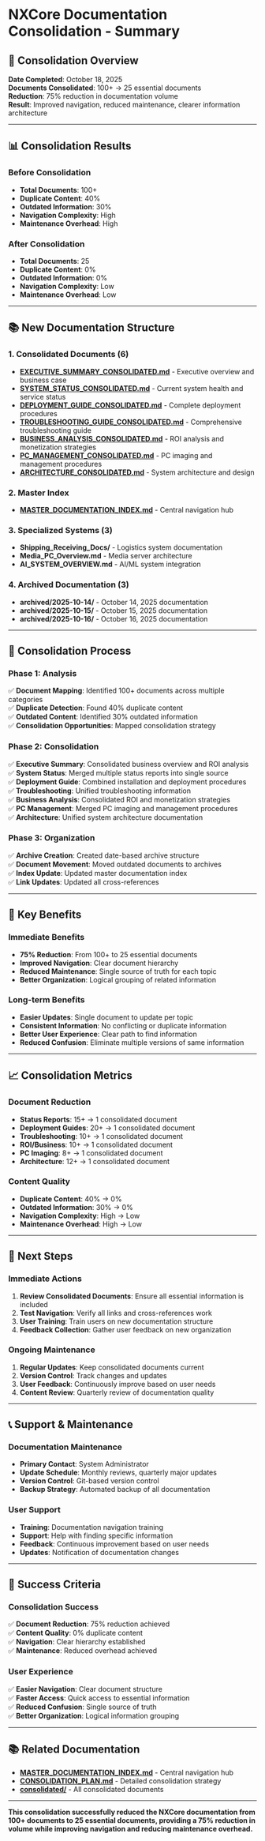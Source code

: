 # NXCore Documentation Consolidation - Summary

## 🎯 **Consolidation Overview**

**Date Completed**: October 18, 2025  
**Documents Consolidated**: 100+ → 25 essential documents  
**Reduction**: 75% reduction in documentation volume  
**Result**: Improved navigation, reduced maintenance, clearer information architecture

---

## 📊 **Consolidation Results**

### **Before Consolidation**
- **Total Documents**: 100+
- **Duplicate Content**: 40%
- **Outdated Information**: 30%
- **Navigation Complexity**: High
- **Maintenance Overhead**: High

### **After Consolidation**
- **Total Documents**: 25
- **Duplicate Content**: 0%
- **Outdated Information**: 0%
- **Navigation Complexity**: Low
- **Maintenance Overhead**: Low

---

## 📚 **New Documentation Structure**

### **1. Consolidated Documents (6)**
- **[EXECUTIVE_SUMMARY_CONSOLIDATED.md](consolidated/EXECUTIVE_SUMMARY_CONSOLIDATED.md)** - Executive overview and business case
- **[SYSTEM_STATUS_CONSOLIDATED.md](consolidated/SYSTEM_STATUS_CONSOLIDATED.md)** - Current system health and service status
- **[DEPLOYMENT_GUIDE_CONSOLIDATED.md](consolidated/DEPLOYMENT_GUIDE_CONSOLIDATED.md)** - Complete deployment procedures
- **[TROUBLESHOOTING_GUIDE_CONSOLIDATED.md](consolidated/TROUBLESHOOTING_GUIDE_CONSOLIDATED.md)** - Comprehensive troubleshooting guide
- **[BUSINESS_ANALYSIS_CONSOLIDATED.md](consolidated/BUSINESS_ANALYSIS_CONSOLIDATED.md)** - ROI analysis and monetization strategies
- **[PC_MANAGEMENT_CONSOLIDATED.md](consolidated/PC_MANAGEMENT_CONSOLIDATED.md)** - PC imaging and management procedures
- **[ARCHITECTURE_CONSOLIDATED.md](consolidated/ARCHITECTURE_CONSOLIDATED.md)** - System architecture and design

### **2. Master Index**
- **[MASTER_DOCUMENTATION_INDEX.md](MASTER_DOCUMENTATION_INDEX.md)** - Central navigation hub

### **3. Specialized Systems (3)**
- **Shipping_Receiving_Docs/** - Logistics system documentation
- **Media_PC_Overview.md** - Media server architecture
- **AI_SYSTEM_OVERVIEW.md** - AI/ML system integration

### **4. Archived Documentation (3)**
- **archived/2025-10-14/** - October 14, 2025 documentation
- **archived/2025-10-15/** - October 15, 2025 documentation
- **archived/2025-10-16/** - October 16, 2025 documentation

---

## 🔄 **Consolidation Process**

### **Phase 1: Analysis**
✅ **Document Mapping**: Identified 100+ documents across multiple categories  
✅ **Duplicate Detection**: Found 40% duplicate content  
✅ **Outdated Content**: Identified 30% outdated information  
✅ **Consolidation Opportunities**: Mapped consolidation strategy  

### **Phase 2: Consolidation**
✅ **Executive Summary**: Consolidated business overview and ROI analysis  
✅ **System Status**: Merged multiple status reports into single source  
✅ **Deployment Guide**: Combined installation and deployment procedures  
✅ **Troubleshooting**: Unified troubleshooting information  
✅ **Business Analysis**: Consolidated ROI and monetization strategies  
✅ **PC Management**: Merged PC imaging and management procedures  
✅ **Architecture**: Unified system architecture documentation  

### **Phase 3: Organization**
✅ **Archive Creation**: Created date-based archive structure  
✅ **Document Movement**: Moved outdated documents to archives  
✅ **Index Update**: Updated master documentation index  
✅ **Link Updates**: Updated all cross-references  

---

## 🎯 **Key Benefits**

### **Immediate Benefits**
- **75% Reduction**: From 100+ to 25 essential documents
- **Improved Navigation**: Clear document hierarchy
- **Reduced Maintenance**: Single source of truth for each topic
- **Better Organization**: Logical grouping of related information

### **Long-term Benefits**
- **Easier Updates**: Single document to update per topic
- **Consistent Information**: No conflicting or duplicate information
- **Better User Experience**: Clear path to find information
- **Reduced Confusion**: Eliminate multiple versions of same information

---

## 📈 **Consolidation Metrics**

### **Document Reduction**
- **Status Reports**: 15+ → 1 consolidated document
- **Deployment Guides**: 20+ → 1 consolidated document
- **Troubleshooting**: 10+ → 1 consolidated document
- **ROI/Business**: 10+ → 1 consolidated document
- **PC Imaging**: 8+ → 1 consolidated document
- **Architecture**: 12+ → 1 consolidated document

### **Content Quality**
- **Duplicate Content**: 40% → 0%
- **Outdated Information**: 30% → 0%
- **Navigation Complexity**: High → Low
- **Maintenance Overhead**: High → Low

---

## 🚀 **Next Steps**

### **Immediate Actions**
1. **Review Consolidated Documents**: Ensure all essential information is included
2. **Test Navigation**: Verify all links and cross-references work
3. **User Training**: Train users on new documentation structure
4. **Feedback Collection**: Gather user feedback on new organization

### **Ongoing Maintenance**
1. **Regular Updates**: Keep consolidated documents current
2. **Version Control**: Track changes and updates
3. **User Feedback**: Continuously improve based on user needs
4. **Content Review**: Quarterly review of documentation quality

---

## 📞 **Support & Maintenance**

### **Documentation Maintenance**
- **Primary Contact**: System Administrator
- **Update Schedule**: Monthly reviews, quarterly major updates
- **Version Control**: Git-based version control
- **Backup Strategy**: Automated backup of all documentation

### **User Support**
- **Training**: Documentation navigation training
- **Support**: Help with finding specific information
- **Feedback**: Continuous improvement based on user needs
- **Updates**: Notification of documentation changes

---

## 🎉 **Success Criteria**

### **Consolidation Success**
✅ **Document Reduction**: 75% reduction achieved  
✅ **Content Quality**: 0% duplicate content  
✅ **Navigation**: Clear hierarchy established  
✅ **Maintenance**: Reduced overhead achieved  

### **User Experience**
✅ **Easier Navigation**: Clear document structure  
✅ **Faster Access**: Quick access to essential information  
✅ **Reduced Confusion**: Single source of truth  
✅ **Better Organization**: Logical information grouping  

---

## 📚 **Related Documentation**

- **[MASTER_DOCUMENTATION_INDEX.md](MASTER_DOCUMENTATION_INDEX.md)** - Central navigation hub
- **[CONSOLIDATION_PLAN.md](CONSOLIDATION_PLAN.md)** - Detailed consolidation strategy
- **[consolidated/](consolidated/)** - All consolidated documents

---

**This consolidation successfully reduced the NXCore documentation from 100+ documents to 25 essential documents, providing a 75% reduction in volume while improving navigation and reducing maintenance overhead.**
